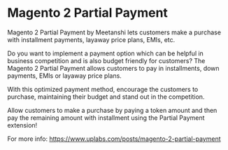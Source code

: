 # Magento 2 Partial Payment
Magento 2 Partial Payment by Meetanshi lets customers make a purchase with installment payments, layaway price plans, EMIs, etc.

Do you want to implement a payment option which can be helpful in business competition and is also budget friendly for customers? The Magento 2 Partial Payment allows customers to pay in installments, down payments, EMIs or layaway price plans.

With this optimized payment method, encourage the customers to purchase, maintaining their budget and stand out in the competition.

Allow customers to make a purchase by paying a token amount and then pay the remaining amount with installment using the Partial Payment extension!

For more info: https://www.uplabs.com/posts/magento-2-partial-payment
